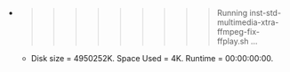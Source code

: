 * >>>>>>>>> Running inst-std-multimedia-xtra-ffmpeg-fix-ffplay.sh ...
  * Disk size = 4950252K. Space Used = 4K. Runtime = 00:00:00:00.
